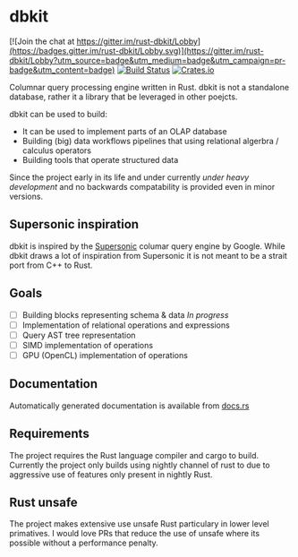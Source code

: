 # dbkit

[![Join the chat at https://gitter.im/rust-dbkit/Lobby](https://badges.gitter.im/rust-dbkit/Lobby.svg)](https://gitter.im/rust-dbkit/Lobby?utm_source=badge&utm_medium=badge&utm_campaign=pr-badge&utm_content=badge)
[![Build Status](https://travis-ci.org/mtanski/dbkit.svg?branch=master)](https://travis-ci.org/mtanski/dbkit)
[![Crates.io](https://img.shields.io/crates/v/dbkit-engine.svg?maxAge=2592000)](https://crates.io/crates/dbkit-engine)

Columnar query processing engine written in Rust.
dbkit is not a standalone database, rather it a library that be leveraged in other poejcts.

dbkit can be used to build:
* It can be used to implement parts of an OLAP database
* Building (big) data workflows pipelines that using relational algerbra / calculus operators
* Building tools that operate structured data

Since the project early in its life and under currently *under heavy development* and no backwards
compatability is provided even in minor versions.

## Supersonic inspiration

dbkit is inspired by the [Supersonic](https://github.com/google/supersonic) columar query engine by Google.
While dbkit draws a lot of inspiration from Supersonic it is not meant to be a strait port from C++ to Rust.

## Goals

- [ ] Building blocks representing schema & data *In progress*
- [ ] Implementation of relational operations and expressions
- [ ] Query AST tree representation
- [ ] SIMD implementation of operations
- [ ] GPU (OpenCL) implementation of operations 

## Documentation

Automatically generated documentation is available from [docs.rs](https://docs.rs/dbkit-engine)

## Requirements

The project requires the Rust language compiler and cargo to build.
Currently the project only builds using nightly channel of rust to due to aggressive use of features only
present in nightly Rust.

## Rust unsafe

The project makes extensive use unsafe Rust particulary in lower level primatives. I would love PRs that
reduce the use of unsafe where its possible without a performance penalty.
